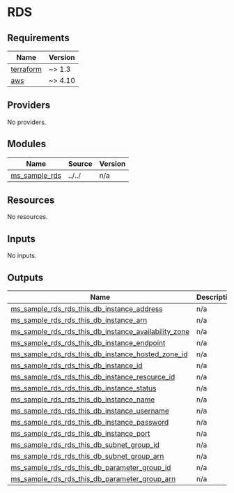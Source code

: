 # RDS

<!-- BEGINNING OF PRE-COMMIT-TERRAFORM DOCS HOOK -->
## Requirements

| Name | Version |
|------|---------|
| <a name="requirement_terraform"></a> [terraform](#requirement\_terraform) | ~> 1.3 |
| <a name="requirement_aws"></a> [aws](#requirement\_aws) | ~> 4.10 |

## Providers

No providers.

## Modules

| Name | Source | Version |
|------|--------|---------|
| <a name="module_ms_sample_rds"></a> [ms\_sample\_rds](#module\_ms\_sample\_rds) | ../../ | n/a |

## Resources

No resources.

## Inputs

No inputs.

## Outputs

| Name | Description |
|------|-------------|
| <a name="output_ms_sample_rds_rds_this_db_instance_address"></a> [ms\_sample\_rds\_rds\_this\_db\_instance\_address](#output\_ms\_sample\_rds\_rds\_this\_db\_instance\_address) | n/a |
| <a name="output_ms_sample_rds_rds_this_db_instance_arn"></a> [ms\_sample\_rds\_rds\_this\_db\_instance\_arn](#output\_ms\_sample\_rds\_rds\_this\_db\_instance\_arn) | n/a |
| <a name="output_ms_sample_rds_rds_this_db_instance_availability_zone"></a> [ms\_sample\_rds\_rds\_this\_db\_instance\_availability\_zone](#output\_ms\_sample\_rds\_rds\_this\_db\_instance\_availability\_zone) | n/a |
| <a name="output_ms_sample_rds_rds_this_db_instance_endpoint"></a> [ms\_sample\_rds\_rds\_this\_db\_instance\_endpoint](#output\_ms\_sample\_rds\_rds\_this\_db\_instance\_endpoint) | n/a |
| <a name="output_ms_sample_rds_rds_this_db_instance_hosted_zone_id"></a> [ms\_sample\_rds\_rds\_this\_db\_instance\_hosted\_zone\_id](#output\_ms\_sample\_rds\_rds\_this\_db\_instance\_hosted\_zone\_id) | n/a |
| <a name="output_ms_sample_rds_rds_this_db_instance_id"></a> [ms\_sample\_rds\_rds\_this\_db\_instance\_id](#output\_ms\_sample\_rds\_rds\_this\_db\_instance\_id) | n/a |
| <a name="output_ms_sample_rds_rds_this_db_instance_resource_id"></a> [ms\_sample\_rds\_rds\_this\_db\_instance\_resource\_id](#output\_ms\_sample\_rds\_rds\_this\_db\_instance\_resource\_id) | n/a |
| <a name="output_ms_sample_rds_rds_this_db_instance_status"></a> [ms\_sample\_rds\_rds\_this\_db\_instance\_status](#output\_ms\_sample\_rds\_rds\_this\_db\_instance\_status) | n/a |
| <a name="output_ms_sample_rds_rds_this_db_instance_name"></a> [ms\_sample\_rds\_rds\_this\_db\_instance\_name](#output\_ms\_sample\_rds\_rds\_this\_db\_instance\_name) | n/a |
| <a name="output_ms_sample_rds_rds_this_db_instance_username"></a> [ms\_sample\_rds\_rds\_this\_db\_instance\_username](#output\_ms\_sample\_rds\_rds\_this\_db\_instance\_username) | n/a |
| <a name="output_ms_sample_rds_rds_this_db_instance_password"></a> [ms\_sample\_rds\_rds\_this\_db\_instance\_password](#output\_ms\_sample\_rds\_rds\_this\_db\_instance\_password) | n/a |
| <a name="output_ms_sample_rds_rds_this_db_instance_port"></a> [ms\_sample\_rds\_rds\_this\_db\_instance\_port](#output\_ms\_sample\_rds\_rds\_this\_db\_instance\_port) | n/a |
| <a name="output_ms_sample_rds_rds_this_db_subnet_group_id"></a> [ms\_sample\_rds\_rds\_this\_db\_subnet\_group\_id](#output\_ms\_sample\_rds\_rds\_this\_db\_subnet\_group\_id) | n/a |
| <a name="output_ms_sample_rds_rds_this_db_subnet_group_arn"></a> [ms\_sample\_rds\_rds\_this\_db\_subnet\_group\_arn](#output\_ms\_sample\_rds\_rds\_this\_db\_subnet\_group\_arn) | n/a |
| <a name="output_ms_sample_rds_rds_this_db_parameter_group_id"></a> [ms\_sample\_rds\_rds\_this\_db\_parameter\_group\_id](#output\_ms\_sample\_rds\_rds\_this\_db\_parameter\_group\_id) | n/a |
| <a name="output_ms_sample_rds_rds_this_db_parameter_group_arn"></a> [ms\_sample\_rds\_rds\_this\_db\_parameter\_group\_arn](#output\_ms\_sample\_rds\_rds\_this\_db\_parameter\_group\_arn) | n/a |

<!-- END OF PRE-COMMIT-TERRAFORM DOCS HOOK -->
